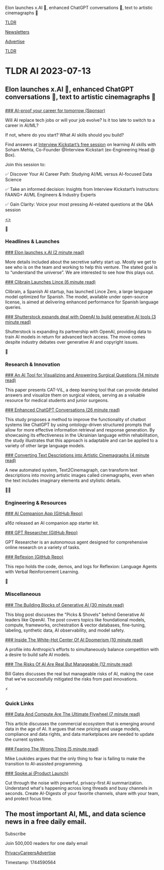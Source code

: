 Elon launches x.AI 🚀, enhanced ChatGPT conversations 🤖, text to artistic cinemagraphs 🎥

[TLDR](/)

[Newsletters](/newsletters)

[Advertise](https://advertise.tldr.tech/)

[TLDR](/)

# TLDR AI 2023-07-13

## Elon launches x.AI 🚀, enhanced ChatGPT conversations 🤖, text to artistic cinemagraphs 🎥

### 

[### AI-proof your career for tomorrow (Sponsor)](https://learn.interviewkickstart.com/course/become-a-machine-learning-engineer-in-12-months-v4?utm_source=tldr&amp;utm_campaign=tldr_mlswitchup_soham)

Will AI replace tech jobs or will your job evolve? Is it too late to switch to a career in AI/ML?

If not, where do you start? What AI skills should you build?

Find answers at [Interview Kickstart’s free session](https://learn.interviewkickstart.com/course/become-a-machine-learning-engineer-in-12-months-v4?utm_source=tldr&utm_campaign=tldr_mlswitchup_soham) on learning AI skills with Soham Mehta, Co-Founder @Interview Kickstart (ex-Engineering Head @ Box).

Join this session to:

✅ Discover Your AI Career Path: Studying AI/ML versus AI-focused Data Science

✅ Take an informed decision: Insights from Interview Kickstart’s Instructors: FAANG+ AI/ML Engineers & Industry Experts

✅ Gain Clarity: Voice your most pressing AI-related questions at the Q&A session

[<<Register for Free>>](https://learn.interviewkickstart.com/course/become-a-machine-learning-engineer-in-12-months-v4?utm_source=tldr&utm_campaign=tldr_mlswitchup_soham)

🚀

### Headlines & Launches

[### Elon launches x.AI (2 minute read)](https://x.ai/?utm_source=tldrai)

More details included about the secretive safety start up. Mostly we get to see who is on the team and working to help this venture. The stated goal is to “understand the universe”. We are interested to see how this plays out.

[### Clibrain Launches Lince (6 minute read)](https://techcrunch.com/2023/07/12/lince-llm/?utm_source=tldrai)

Clibrain, a Spanish AI startup, has launched Lince Zero, a large language model optimized for Spanish. The model, available under open-source license, is aimed at delivering enhanced performance for Spanish language queries.

[### Shutterstock expands deal with OpenAI to build generative AI tools (3 minute read)](https://techcrunch.com/2023/07/11/shutterstock-expands-deal-with-openai-to-build-generative-ai-tools?utm_source=tldrai)

Shutterstock is expanding its partnership with OpenAI, providing data to train AI models in return for advanced tech access. The move comes despite industry debates over generative AI and copyright issues.

🧠

### Research & Innovation

[### An AI Tool for Visualizing and Answering Surgical Questions (14 minute read)](https://arxiv.org/abs/2307.05182v1?utm_source=tldrai)

This paper presents CAT-ViL, a deep learning tool that can provide detailed answers and visualize them on surgical videos, serving as a valuable resource for medical students and junior surgeons.

[### Enhanced ChatGPT Conversations (26 minute read)](https://arxiv.org/abs/2307.05082v1?utm_source=tldrai)

This study proposes a method to improve the functionality of chatbot systems like ChatGPT by using ontology-driven structured prompts that allow for more effective information retrieval and response generation. By showcasing its effectiveness in the Ukrainian language within rehabilitation, the study illustrates that this approach is adaptable and can be applied to a variety of other large language models.

[### Converting Text Descriptions into Artistic Cinemagraphs (4 minute read)](https://text2cinemagraph.github.io/website/gallery.html?utm_source=tldrai)

A new automated system, Text2Cinemagraph, can transform text descriptions into moving artistic images called cinemagraphs, even when the text includes imaginary elements and stylistic details.

👨‍💻

### Engineering & Resources

[### AI Companion App (GitHub Repo)](https://github.com/a16z-infra/companion-app?utm_source=tldrai)

a16z released an AI companion app starter kit.

[### GPT Researcher (GitHub Repo)](https://github.com/assafelovic/gpt-researcher?utm_source=tldrai)

GPT Researcher is an autonomous agent designed for comprehensive online research on a variety of tasks.

[### Reflexion (GitHub Repo)](https://github.com/noahshinn024/reflexion?utm_source=tldrai)

This repo holds the code, demos, and logs for Reflexion: Language Agents with Verbal Reinforcement Learning.

🎁

### Miscellaneous

[### The Building Blocks of Generative AI (30 minute read)](https://shriftman.substack.com/p/the-building-blocks-of-generative?utm_source=tldrai)

This blog post discusses the "Picks & Shovels" behind Generative AI leaders like OpenAI. The post covers topics like foundational models, compute, frameworks, orchestration & vector databases, fine-tuning, labeling, synthetic data, AI observability, and model safety.

[### Inside The White-Hot Center Of AI Doomerism (10 minute read)](https://archive.ph/OyQSt?utm_source=tldrai)

A profile into Anthropic’s efforts to simultaneously balance competition with a desire to build safe AI models.

[### The Risks Of AI Are Real But Manageable (12 minute read)](https://www.gatesnotes.com/The-risks-of-AI-are-real-but-manageable?utm_source=tldrai)

Bill Gates discusses the real but manageable risks of AI, making the case that we’ve successfully mitigated the risks from past innovations.

⚡️

### Quick Links

[### Data And Compute Are The Ultimate Flywheel (7 minute read)](https://every.to/p/data-in-the-age-of-ai?utm_source=tldrai)

This article discusses the commercial ecosystem that is emerging around data in the age of AI. It argues that new pricing and usage models, compliance and data rights, and data marketplaces are needed to update the current system.

[### Fearing The Wrong Thing (5 minute read)](https://www.oreilly.com/radar/fearing-the-wrong-thing/?utm_source=tldrai)

Mike Loukides argues that the only thing to fear is failing to make the transition to AI-assisted programming.

[### Spoke.ai (Product Launch)](https://www.producthunt.com/posts/spoke-ai?utm_source=tldrai)

Cut through the noise with powerful, privacy-first AI summarization. Understand what's happening across long threads and busy channels in seconds. Create AI-Digests of your favorite channels, share with your team, and protect focus time.

## The most important AI, ML, and data science news in a free daily email.

Subscribe

Join 500,000 readers for one daily email

[Privacy](/privacy)[Careers](https://jobs.ashbyhq.com/tldr.tech)[Advertise](/ai/advertise)

Timestamp: 1744590564